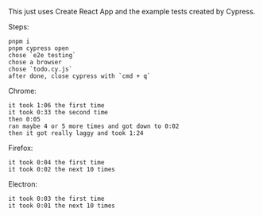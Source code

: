 This just uses Create React App and the example tests created by Cypress.

Steps:
```
pnpm i
pnpm cypress open
chose `e2e testing`
chose a browser
chose `todo.cy.js`
after done, close cypress with `cmd + q`
```

Chrome:
```
it took 1:06 the first time
it took 0:33 the second time
then 0:05
ran maybe 4 or 5 more times and got down to 0:02
then it got really laggy and took 1:24
```
Firefox:
```
it took 0:04 the first time
it took 0:02 the next 10 times
```

Electron:
```
it took 0:03 the first time
it took 0:01 the next 10 times
```
